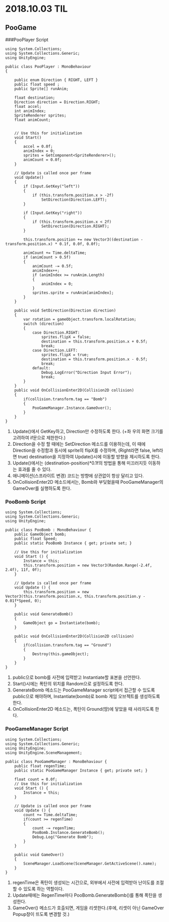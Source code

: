 ﻿# 2018.10.03 TIL## PooGame###PooPlayer Script```using System.Collections;using System.Collections.Generic;using UnityEngine;public class PooPlayer : MonoBehaviour{	public enum Direction { RIGHT, LEFT }	public float speed ;	public Sprite[] runAnim;	float destination;	Direction direction = Direction.RIGHT;	float accel;	int animIndex;	SpriteRenderer sprites;	float animCount;	// Use this for initialization	void Start()	{		accel = 0.0f;		animIndex = 0;		sprites = GetComponent<SpriteRenderer>();		animCount = 0.0f;	}	// Update is called once per frame	void Update()	{		if (Input.GetKey("left"))		{			if (this.transform.position.x > -2f)				SetDirection(Direction.LEFT);		}		if (Input.GetKey("right"))		{			if (this.transform.position.x < 2f)				SetDirection(Direction.RIGHT);		}		this.transform.position += new Vector3((destination - transform.position.x) * 0.1f, 0.0f, 0.0f);		animCount += Time.deltaTime;		if (animCount > 0.5f)		{			animCount -= 0.5f;			animIndex++;			if (animIndex >= runAnim.Length)			{				animIndex = 0;			}			sprites.sprite = runAnim[animIndex];		}	}	public void SetDirection(Direction direction)	{		var rotation = gameObject.transform.localRotation;		switch (direction)		{			case Direction.RIGHT:				sprites.flipX = false;				destination = this.transform.position.x + 0.5f;				break;			case Direction.LEFT:				sprites.flipX = true;				destination = this.transform.position.x - 0.5f;				break;			default:				Debug.LogError("Direction Input Error");				break;		}	}	public void OnCollisionEnter2D(Collision2D collision)	{		if(collision.transform.tag == "Bomb")		{			PooGameManager.Instance.GameOver();		}	}}```1.  Update()에서 GetKey하고, Direction만 수정하도록 한다. (+좌 우의 화면 크기를 고려하여 if문으로 제한한다.)2. Direction을 수정 할 때에는 SetDirection 메소드를 이용하는데, 이 때에 Direction을 수정함과 동시에 sprite의 flipX를 수정하며, (Right라면 false, left라면 true) destination을 지정하여 Update()시에 이동할 방향을 제시하도록 한다.3. Update()에서는 (destination-position)*0.1f의 방법을 통해 미끄러지듯 이동하는 효과를 줄 수 있다.4. 애니메이션(스프라이트 변경) 코드는 방향에 상관없이 항상 달리고 있다.5. OnCollisionEnter2D 메소드에서는, Bomb와 부딪혔을때 PooGameManager의 GameOver를 실행하도록 한다. ### PooBomb Script```using System.Collections;using System.Collections.Generic;using UnityEngine;public class PooBomb : MonoBehaviour {	public GameObject bomb;	public float Speed;	public static PooBomb Instance { get; private set; }	// Use this for initialization	void Start () {		Instance = this;		this.transform.position = new Vector3(Random.Range(-2.4f, 2.4f), 11f, 0f);	}		// Update is called once per frame	void Update () {		this.transform.position = new Vector3(this.transform.position.x, this.transform.position.y - 0.01f*Speed, 0);	}	public void GenerateBomb()	{		GameObject go = Instantiate(bomb);	}	public void OnCollisionEnter2D(Collision2D collision)	{		if(collision.transform.tag == "Ground")		{			Destroy(this.gameObject);		}	}}```1. public으로 bomb를 사전에 입력받고 Instantiate할 표본을 선언한다. 2. Start()시에는 폭탄의 위치를 Random으로 설정하도록 한다.3. GenerateBomb 메소드는 PooGameManager script에서 접근할 수 있도록 public으로 해야하며, Instantiate(bomb)로 bomb 게임 오브젝트를 생성하도록 한다.4. OnCollisionEnter2D 메소드는, 폭탄이 Ground(땅)에 닿았을 때 사라지도록 한다.### PooGameManager Script```using System.Collections;using System.Collections.Generic;using UnityEngine;using UnityEngine.SceneManagement;public class PooGameManager : MonoBehaviour {	public float regenTime;	public static PooGameManager Instance { get; private set; }	float count = 0.0f;	// Use this for initialization	void Start () {		Instance = this;	}		// Update is called once per frame	void Update () {		count += Time.deltaTime;		if(count >= regenTime)		{			count -= regenTime;			PooBomb.Instance.GenerateBomb();			Debug.Log("Generate Bomb");		}	}	public void GameOver()	{		SceneManager.LoadScene(SceneManager.GetActiveScene().name);	}}```1. regenTime은 폭탄이 생성되는 시간으로, 외부에서 사전에 입력받아 난이도를 조절할 수 있도록 하는 역할이다.2. Update때에는 RegenTime마다 PooBomb.GenerateBomb()를 통해 폭탄을 생성한다.3. GameOver() 메소드가 호출되면, 게임을 리셋한다.(후에, 리셋이 아닌 GameOver Popup창이 뜨도록 변경할 것.)